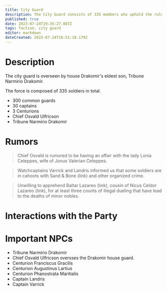 ```yaml
---
title: City Guard
description: The City Guard consists of 335 members who uphold the rule of law in the city of Cyfaraun.
published: true
date: 2023-07-24T19:35:27.087Z
tags: faction, city guard
editor: markdown
dateCreated: 2023-07-24T16:51:18.179Z
---
```


# Description
The city guard is overseen by house Drakomir's eldest son, Tribune Narmirio Drakomir.

The force is composed of 335 soldiers in total. 
- 300 common guards
- 30 captains 
- 3 Centurions
- Chief Osvald Ulfricson
- Tribune Narmirio Drakomir

# Rumors
> Chief Osvald is rumored to be having an affair with the lady Lonia Celeppes, wife of Jonus Valerian Celeppes. 

> Watchcaptains Varrick and Landris informed us that some soldiers are in cahoots with Sand & Bone (link) and other organized crime. 

> Unwilling to apprehend Baltar Lazareo (link), cousin of Nicus Celdor Lazareo (link), for at least three counts of illegal dueling that have lead to the deaths of minor nobles.

# Interactions with the Party

# Important NPCs
- Tribune Narmirio Drakomir
- Chief Osvald Ulfricson oversses the Drakomir house guard.
- Centurion Franciscus Gracilis
- Centurion Augustinus Lartius
- Centurion Phanostrata Maritialis
- Captain Landris
- Captain Varrick

